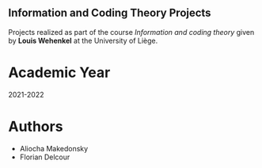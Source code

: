 ## Information and Coding Theory Projects
Projects realized as part of the course *Information and coding theory* given by **Louis Wehenkel** at the University of Liège.
# Academic Year
2021-2022
# Authors 
* Aliocha Makedonsky
* Florian Delcour

